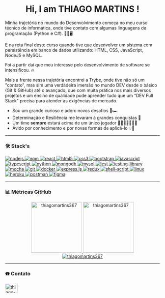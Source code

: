 <h1 align="center">Hi, I am THIAGO MARTINS !</h1>

<p>
  Minha trajetória no mundo do Desenvolvimento começa no meu curso técnico de informática, onde tive contato com algumas linguagens de programação (Python e C#). 👨‍🔧🖥️

  E na reta final deste curso quando tive que desenvolver um sistema com persistência em banco de dados utilizando: HTML, CSS, JavaScript, NodeJS e MySQL.

  Foi a partir daí que meu interesse pelo desenvolvimento de software se intensificou. 🔥

  Mais a frente nessa trajetória encontrei a Trybe, onde tive não só um "contato", mas sim uma verdadeira imersão no mundo DEV desde o básico (Git & GitHub) até o avançado, que com muita prática nos mais diversos projetos e um ensino de qualidade pude aprender tudo que um "DEV Full Stack" precisa para atender as exigências de mercado.
  
 - Sou um grande curioso e adoro novos desafios 🏁🏎️
 - Determinação e Resiliência me levaram à grandes conquistas 🏅
 - Um time <b>sempre</b> estará acima de um único jogador 🧑🏻‍🧑🏽‍👱🏼‍♀️
 - Ávido por conhecimento e por novas formas de aplicá-lo 💡🧠
</p>

<hr>

<h3 align="left">🛠️ Stack's</h3>
<p align="left">
  <a href="https://nodejs.org" target="_blank" rel="noreferrer">
    <img
      src="https://img.shields.io/badge/Node.js-339933?style=for-the-badge&logo=nodedotjs&logoColor=white"
      alt="nodejs"
    />
  </a>

  <a href="https://docs.npmjs.com/about-npm" target="_blank" rel="noreferrer">
    <img
      src="https://img.shields.io/badge/npm-CB3837?style=for-the-badge&logo=npm&logoColor=white"
      alt="npm"
    />
  </a>

  <a href="https://reactjs.org/" target="_blank" rel="noreferrer">
    <img
      src="https://img.shields.io/badge/React-20232A?style=for-the-badge&logo=react&logoColor=61DAFB"
      alt="react"
    />
  </a>

  <a href="https://www.w3.org/html/" target="_blank" rel="noreferrer">
    <img
      src="https://img.shields.io/badge/HTML5-E34F26?style=for-the-badge&logo=html5&logoColor=white"
      alt="html5"
    />
  </a>

  <a href="https://www.w3schools.com/css/" target="_blank" rel="noreferrer">
    <img
      src="https://img.shields.io/badge/CSS3-1572B6?style=for-the-badge&logo=css3&logoColor=white"
      alt="css3"
    />
  </a>

  <a href="https://getbootstrap.com" target="_blank" rel="noreferrer">
    <img
      src="https://img.shields.io/badge/Bootstrap-563D7C?style=for-the-badge&logo=bootstrap&logoColor=white"
      alt="bootstrap"
    />
  </a>

  <a href="https://developer.mozilla.org/en-US/docs/Web/JavaScript" target="_blank" rel="noreferrer">
    <img
      src="https://img.shields.io/badge/JavaScript-F7DF1E?style=for-the-badge&logo=javascript&logoColor=black"
      alt="javascript"
    />
  </a>

  <a href="https://www.typescriptlang.org/" target="_blank" rel="noreferrer">
    <img
      src="https://img.shields.io/badge/TypeScript-007ACC?style=for-the-badge&logo=typescript&logoColor=white"
      alt="typescript"
    />
  </a>

  <a href="https://www.python.org" target="_blank" rel="noreferrer">
    <img
      src="https://img.shields.io/badge/Python-3776AB?style=for-the-badge&logo=python&logoColor=white"
      alt="python"
    />
  </a>

  <a href="https://www.mongodb.com/" target="_blank" rel="noreferrer">
    <img
      src="https://img.shields.io/badge/MongoDB-4EA94B?style=for-the-badge&logo=mongodb&logoColor=white"
      alt="mongodb"
    />
  </a>

  <a href="https://www.mysql.com/" target="_blank" rel="noreferrer">
    <img
      src="https://img.shields.io/badge/MySQL-225372?style=for-the-badge&logo=mysql&logoColor=white"
      alt="mysql"
    />
  </a>

  <a href="https://jestjs.io" target="_blank" rel="noreferrer">
    <img
      src="https://img.shields.io/badge/Jest-FFF?style=for-the-badge&logo=jest&logoColor=C03B13"
      alt="jest"
    />
  </a>

  <a href="https://testing-library.com/docs/react-testing-library/intro/" target="_blank" rel="noreferrer">
    <img
      src="https://img.shields.io/badge/Testing_Library-18191A?style=for-the-badge&logo=testing-library&logoColor=FE4646"
      alt="testing-library"
    />
  </a>

  <a href="https://mochajs.org" target="_blank" rel="noreferrer">
    <img
      src="https://img.shields.io/badge/mocha.js-323330?style=for-the-badge&logo=mocha&logoColor=Brown"
      alt="mocha"
    />
  </a>

  <a href="https://git-scm.com/" target="_blank" rel="noreferrer">
    <img
      src="https://img.shields.io/badge/Git-F05032?style=for-the-badge&logo=git&logoColor=white"
      alt="git"
    />
  </a>

  <a href="https://www.docker.com/" target="_blank" rel="noreferrer">
    <img
      src="https://img.shields.io/badge/Docker-1C90ED?style=for-the-badge&logo=docker&logoColor=white"
      alt="docker"
    />
  </a>

  <a href="https://expressjs.com" target="_blank" rel="noreferrer">
    <img
      src="https://img.shields.io/badge/Express.js-000000?style=for-the-badge&logo=express&logoColor=white"
      alt="express.js"
    />
  </a>

  <a href="https://redux.js.org" target="_blank" rel="noreferrer">
    <img
      src="https://img.shields.io/badge/Redux-764ABC?style=for-the-badge&logo=redux&logoColor=white"
      alt="redux"
    />
  </a>

  <a href="https://www.shellscript.sh/" target="_blank" rel="noreferrer" style="background-color: white;">
    <img
      src="https://img.shields.io/badge/Shell_Script-000000?style=for-the-badge&logo=gnu-bash&logoColor=white"
      alt="shell-script"
    />
  </a>

  <a href="https://www.linux.org/" target="_blank" rel="noreferrer">
    <img
      src="https://img.shields.io/badge/Linux-EFBB21?style=for-the-badge&logo=linux&logoColor=000"
      alt="linux"
    />
  </a>

  <a href="https://heroku.com" target="_blank" rel="noreferrer">
    <img
      src="https://img.shields.io/badge/Heroku-430098?style=for-the-badge&logo=heroku&logoColor=white"
      alt="heroku"
    />
  </a>

  <a href="https://postman.com" target="_blank" rel="noreferrer">
    <img
      src="https://img.shields.io/badge/Postman-FF6C37?style=for-the-badge&logo=Postman&logoColor=white"
      alt="postman"
    />
  </a>

  <a href="https://www.figma.com/" target="_blank" rel="noreferrer">
    <img
      src="https://img.shields.io/badge/Figma-F24E1E?style=for-the-badge&logo=figma&logoColor=white"
      alt="figma"
    />
  </a>
</p>

<hr>

<h3 align="left">📊 Métricas GitHub</h3>
<a href="https://github.com/thiagomartins367" align="center">
  <div align="center">
    <img height="165em" src="https://github-readme-stats.vercel.app/api?username=thiagomartins367&theme=dracula&show_icons=true&layout=compact" alt="thiagomartins367"/>
    <img height="165em" src="https://github-readme-stats.vercel.app/api/top-langs/?username=thiagomartins367&theme=dracula&layout=compact" alt="thiagomartins367"/>
  </div>
  <div align="center">
    <picture>
      <source media="(prefers-color-scheme: dark)" srcset="https://streak-stats.demolab.com?user=DenverCoder1&theme=dark" />
      <img src="https://github-readme-streak-stats.herokuapp.com/?user=thiagomartins367&" alt="thiagomartins367" />
    </picture>
  </div>
</a>

<hr>

<h3 align="left"> ☎️ Contato</h3>
<p align="left">
  <a href="https://linkedin.com/in/thiago-dioria-martins" target="_blank"><img align="center" src="https://raw.githubusercontent.com/rahuldkjain/github-profile-readme-generator/master/src/images/icons/Social/linked-in-alt.svg" alt="thiago-dioria-martins" height="30" width="40" /></a>
</p>
